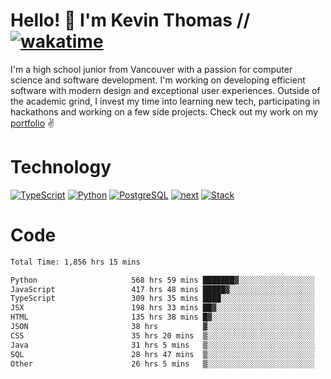 # Hello! 👋 I'm Kevin Thomas // [![wakatime](https://wakatime.com/badge/user/e9d16d74-e01d-4a37-8086-9257e0bde1c2.svg?style=flat-square)](https://wakatime.com/@e9d16d74-e01d-4a37-8086-9257e0bde1c2)

I'm a high school junior from Vancouver with a passion for computer science and software development. I'm working on developing efficient software with modern design and exceptional user experiences. Outside of the academic grind, I invest my time into learning new tech, participating in hackathons and working on a few side projects. Check out my work on my [portfolio](https://kevinjosethomas.com/) ✌️

# Technology
[![TypeScript](https://github.com/kevinjosethomas/kevinjosethomas/assets/46242684/444b2e5d-659f-41f5-81fe-3abafb75cb6c)](https://kevinjosethomas.com/stack)
[![Python](https://github.com/kevinjosethomas/kevinjosethomas/assets/46242684/34a174c4-54db-4c4e-9842-2324d47cb043)](https://kevinjosethomas.com/stack)
[![PostgreSQL](https://github.com/kevinjosethomas/kevinjosethomas/assets/46242684/46d6de1c-c483-4dc7-ab3a-87763af6fc78)](https://kevinjosethomas.com/stack)
[![next](https://github.com/kevinjosethomas/kevinjosethomas/assets/46242684/bc46bae5-1ad9-42a7-b7a2-427cbde7c994)](https://kevinjosethomas.com/stack)
[![Stack](https://github.com/kevinjosethomas/kevinjosethomas/assets/46242684/0b9b7eeb-8cce-4a56-bffd-3131dd4dd88c)](https://kevinjosethomas.com/stack)




# Code
<!--START_SECTION:waka-->

```txt
Total Time: 1,856 hrs 15 mins

Python                     568 hrs 59 mins ███████▓░░░░░░░░░░░░░░░░░   30.23 %
JavaScript                 417 hrs 48 mins █████▓░░░░░░░░░░░░░░░░░░░   22.20 %
TypeScript                 309 hrs 35 mins ████░░░░░░░░░░░░░░░░░░░░░   16.45 %
JSX                        198 hrs 33 mins ██▓░░░░░░░░░░░░░░░░░░░░░░   10.55 %
HTML                       135 hrs 38 mins █▓░░░░░░░░░░░░░░░░░░░░░░░   07.21 %
JSON                       38 hrs          ▓░░░░░░░░░░░░░░░░░░░░░░░░   02.02 %
CSS                        35 hrs 20 mins  ▒░░░░░░░░░░░░░░░░░░░░░░░░   01.88 %
Java                       31 hrs 5 mins   ▒░░░░░░░░░░░░░░░░░░░░░░░░   01.65 %
SQL                        28 hrs 47 mins  ▒░░░░░░░░░░░░░░░░░░░░░░░░   01.53 %
Other                      26 hrs 5 mins   ▒░░░░░░░░░░░░░░░░░░░░░░░░   01.39 %
```

<!--END_SECTION:waka-->
